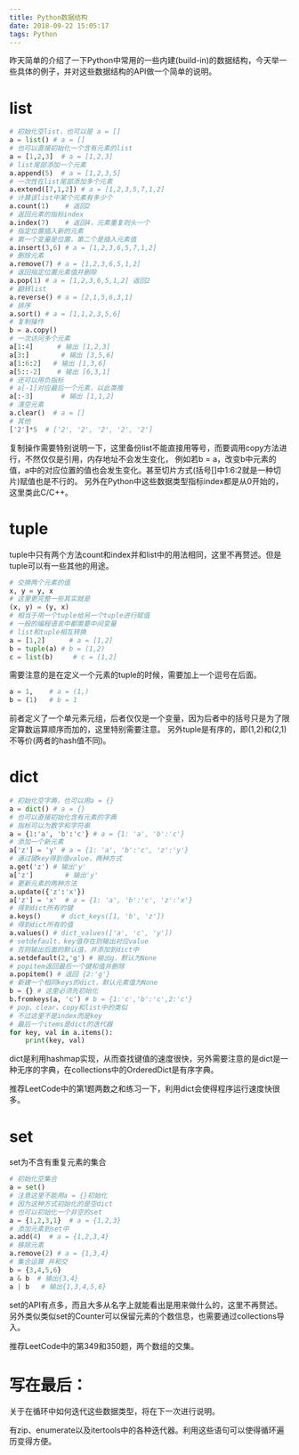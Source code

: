```yaml
---
title: Python数据结构
date: 2018-09-22 15:05:17
tags: Python
---
```


昨天简单的介绍了一下Python中常用的一些内建(build-in)的数据结构，今天举一些具体的例子，并对这些数据结构的API做一个简单的说明。



# list
```python
# 初始化空list，也可以是 a = []
a = list() # a = []
# 也可以直接初始化一个含有元素的list
a = [1,2,3]  # a = [1,2,3]
# list尾部添加一个元素
a.append(5)  # a = [1,2,3,5]
# 一次性在list尾部添加多个元素
a.extend([7,1,2]) # a = [1,2,3,5,7,1,2]
# 计算该list中某个元素有多少个
a.count(1)    # 返回2
# 返回元素的指标index
a.index(7)    # 返回4，元素重复则头一个
# 指定位置插入新的元素
# 第一个变量是位置，第二个是插入元素值
a.insert(3,6) # a = [1,2,3,6,5,7,1,2]
# 删除元素
a.remove(7) # a = [1,2,3,6,5,1,2]
# 返回指定位置元素值并删除
a.pop(1) # a = [1,2,3,6,5,1,2] 返回2
# 翻转list
a.reverse() # a = [2,1,5,6,3,1]
# 排序
a.sort() # a = [1,1,2,3,5,6]
# 复制操作
b = a.copy()
# 一次访问多个元素
a[1:4]      # 输出 [1,2,3]
a[3:]        # 输出 [3,5,6]
a[1:6:2]   # 输出 [1,3,6]
a[5::-2]    # 输出 [6,3,1]
# 还可以用负指标
# a[-1]对应最后一个元素，以此类推
a[:-3]       # 输出 [1,1,2]
# 清空元素
a.clear()  # a = []
# 其他
['2']*5  # ['2', '2', '2', '2', '2']
```
复制操作需要特别说明一下，这里备份list不能直接用等号，而要调用copy方法进行，不然仅仅是引用，内存地址不会发生变化，
例如若b = a，改变b中元素的值，a中的对应位置的值也会发生变化。甚至切片方式(括号[]中1:6:2就是一种切片)赋值也是不行的。
另外在Python中这些数据类型指标index都是从0开始的，这里类此C/C++。

# tuple
tuple中只有两个方法count和index并和list中的用法相同，这里不再赘述。但是tuple可以有一些其他的用途。
```python
# 交换两个元素的值
x, y = y, x
# 这里更完整一些其实就是
(x, y) = (y, x) 
# 相当于用一个tuple给另一个tuple进行赋值
# 一般的编程语言中都需要中间变量
# list和tuple相互转换
a = [1,2]      # a = [1,2]
b = tuple(a) # b = (1,2)
c = list(b)     # c = [1,2]
```
需要注意的是在定义一个元素的tuple的时候，需要加上一个逗号在后面。
```python
a = 1,    # a = (1,)
b = (1)   # b = 1
```
前者定义了一个单元素元组，后者仅仅是一个变量，因为后者中的括号只是为了限定算数运算顺序而加的，这里特别需要注意。
另外tuple是有序的，即(1,2)和(2,1)不等价(两者的hash值不同)。

# dict
```python
# 初始化空字典，也可以用a = {}
a = dict() # a = {}
# 也可以直接初始化含有元素的字典
# 指标可以为数字和字符串
a = {1:'a', 'b':'c'} # a = {1: 'a', 'b':'c'}
# 添加一个新元素
a['z'] = 'y' # a = {1: 'a', 'b':'c', 'z':'y'}
# 通过键key得到值value，两种方式
a.get('z') # 输出'y'
a['z']        # 输出'y'
# 更新元素的两种方法
a.update({'z':'x'})
a['z'] = 'x'  # a = {1: 'a', 'b':'c', 'z':'x'}
# 得到dict所有的键
a.keys()     # dict_keys([1, 'b', 'z'])
# 得到dict所有的值
a.values() # dict_values(['a', 'c', 'y'])
# setdefault，key值存在则输出对应value
# 否则输出后面的默认值，并添加到dict中
a.setdefault(2,'g') # 输出g，默认为None
# popitem返回最后一个键和值并删除
a.popitem() # 返回 {2:'g'}
# 新建一个相同keys的dict，默认元素值为None
b = {} # 这里必须先初始化
b.fromkeys(a, 'c') # b = {1:'c','b':'c',2:'c'}
# pop、clear、copy和list中的类似
# 不过这里不是index而是key
# 最后一个items是dict的迭代器
for key, val in a.items():
    print(key, val)
```
dict是利用hashmap实现，从而查找键值的速度很快，另外需要注意的是dict是一种无序的字典，在collections中的OrderedDict是有序字典。

推荐LeetCode中的第1题两数之和练习一下，利用dict会使得程序运行速度快很多。



# set
set为不含有重复元素的集合
```python
# 初始化空集合
a = set()
# 注意这里不能用a = {}初始化
# 因为这种方式初始化的是空dict
# 也可以初始化一个非空的set
a = {1,2,3,1}  # a = {1,2,3}
# 添加元素到set中
a.add(4)  # a = {1,2,3,4}
# 移除元素
a.remove(2) # a = {1,3,4}
# 集合运算 并和交
b = {3,4,5,6}
a & b  # 输出{3,4}
a | b   # 输出{1,3,4,5,6}
```
set的API有点多，而且大多从名字上就能看出是用来做什么的，这里不再赘述。
另外类似类似set的Counter可以保留元素的个数信息，也需要通过collections导入。

推荐LeetCode中的第349和350题，两个数组的交集。

# 写在最后：

关于在循环中如何迭代这些数据类型，将在下一次进行说明。

有zip、enumerate以及itertools中的各种迭代器。利用这些语句可以使得循环遍历变得方便。
